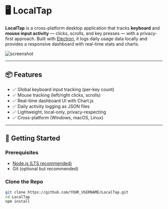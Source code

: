 # 🖥️ LocalTap

**LocalTap** is a cross-platform desktop application that tracks **keyboard** and **mouse input activity** — clicks, scrolls, and key presses — with a privacy-first approach. Built with [Electron](https://www.electronjs.org/), it logs daily usage data locally and provides a responsive dashboard with real-time stats and charts.

![screenshot](./assets/screenshot.png) <!-- (Optional: add a real screenshot here later) -->

---

## 📦 Features

- ✅ Global keyboard input tracking (per-key count)
- ✅ Mouse tracking (left/right clicks, scrolls)
- ✅ Real-time dashboard UI with Chart.js
- ✅ Daily activity logging as JSON files
- ✅ Lightweight, local-only, privacy-respecting
- ✅ Cross-platform (Windows, macOS, Linux)

---

## 🚀 Getting Started

### Prerequisites

- [Node.js (LTS recommended)](https://nodejs.org/)
- Git (optional but recommended)

### Clone the Repo

```bash
git clone https://github.com/YOUR_USERNAME/LocalTap.git
cd LocalTap
npm install
